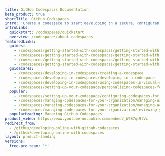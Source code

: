 ```yaml
---
title: GitHub Codespaces Documentation
beta_product: true
shortTitle: GitHub Codespaces
intro: 'Create a codespace to start developing in a secure, configurable, and dedicated development environment that works how and where you want it to.'
introLinks:
  quickstart: /codespaces/quickstart
  overview: /codespaces/about-codespaces
featuredLinks:
  guides:
    - /codespaces/getting-started-with-codespaces/getting-started-with-your-nodejs-project-in-codespaces
    - /codespaces/getting-started-with-codespaces/getting-started-with-your-python-project-in-codespaces
    - /codespaces/getting-started-with-codespaces/getting-started-with-your-java-project-in-codespaces
    - /codespaces/getting-started-with-codespaces/getting-started-with-your-dotnet-project
  guideCards:
    - /codespaces/developing-in-codespaces/creating-a-codespace
    - /codespaces/developing-in-codespaces/developing-in-a-codespace
    - /codespaces/developing-in-codespaces/using-codespaces-in-visual-studio-code
    - /codespaces/setting-up-your-codespace/personalizing-codespaces-for-your-account
  popular:
    - /codespaces/setting-up-your-codespace/configuring-codespaces-for-your-project
    - /codespaces/managing-codespaces-for-your-organization/managing-user-permissions-for-your-organization
    - /codespaces/managing-codespaces-for-your-organization/managing-access-and-security-for-your-organizations-codespaces
    - /codespaces/managing-codespaces-for-your-organization/reviewing-your-organizations-audit-logs-for-codespaces
  popularHeading: Managing GitHub Codespaces
product_video: https://www.youtube-nocookie.com/embed/_W9B7qc9lVc
redirect_from:
  - /github/developing-online-with-github-codespaces
  - /github/developing-online-with-codespaces
layout: product-landing
versions:
  free-pro-team: '*'
---
```


<!-- {% link_in_list /about-codespaces %} -->
<!-- {% link_in_list /quickstart %} -->
<!-- {% link_in_list /getting-started-with-codespaces %} -->
<!-- {% link_in_list /setting-up-your-codespace %} -->
<!-- {% link_in_list /developing-in-codespaces %} -->
<!-- {% link_in_list /managing-your-codespaces %} -->
<!-- {% link_in_list /managing-codespaces-for-your-organization %} -->
<!-- {% link_in_list /codespaces-reference %} -->